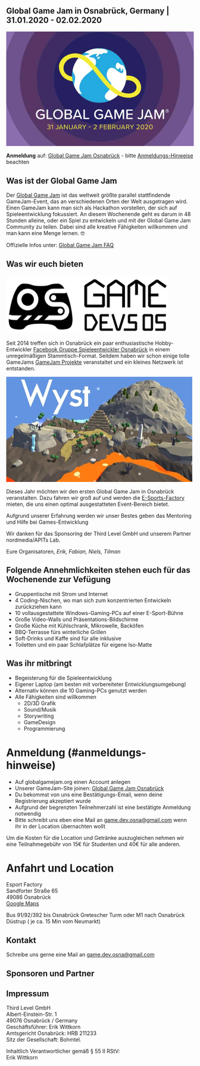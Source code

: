 ## Global Game Jam in Osnabrück, Germany | 31.01.2020 - 02.02.2020

![Global Game Jam 2020](./img/ggj2020_logo.jpg "Global Game Jam 2020")

**Anmeldung** auf: [Global Game Jam Osnabrück](https://globalgamejam.org/2020/jam-sites/global-game-jam-osnabr%C3%BCck-2020) - bitte [Anmeldungs-Hinweise](#anmeldungs-hinweise) beachten

## Was ist der Global Game Jam

Der [Global Game Jam](https://globalgamejam.org) ist das weltweit größte parallel stattfindende GameJam-Event, das an verschiedenen Orten der Welt ausgetragen wird. Einen GameJam kann man sich als Hackathon vorstellen, der sich auf Spieleentwicklung fokussiert. An diesem Wochenende geht es darum in 48 Stunden alleine, oder ein Spiel zu entwickeln und mit der Global Game Jam Community zu teilen. Dabei sind alle kreative Fähigkeiten willkommen und man kann eine Menge lernen. 🤓

Offizielle Infos unter: [Global Game Jam FAQ](https://globalgamejam.org/faq)

## Was wir euch bieten

![Game Devs OS](./img/Game_Dev_OS_Logo_small.png "Game Devs OS")

Seit 2014 treffen sich in Osnabrück ein paar enthusiastische Hobby-Entwickler [Facebook Gruppe Spieleentwickler Osnabrück](https://www.facebook.com/groups/gamedevos/) in einem unregelmäßigen Stammtisch-Format. Seitdem haben wir schon einige tolle GameJams [GameJam Projekte](https://gamedevos.tumblr.com/projects) veranstaltet und ein kleines Netzwerk ist entstanden.

![Wyst](./img/Wyst.jpg "Wyst - ein GameJam Spiel der Game Dev Os")

Dieses Jahr möchten wir den ersten Global Game Jam in Osnabrück veranstalten. Dazu fahren wir groß auf und werden die [E-Sports-Factory](https://esportfactory.de/) mieten, die uns einen optimal ausgestatteten Event-Bereich bietet.

Aufgrund unserer Erfahrung werden wir unser Bestes geben das Mentoring und Hilfe bei Games-Entwicklung

Wir danken für das Sponsoring der Third Level GmbH und unserem Partner nordmedia/APITs Lab.

Eure Organisatoren,
*Erik, Fabian, Niels, Tilman*

## Folgende Annehmlichkeiten stehen euch für das Wochenende zur Vefügung

- Gruppentische mit Strom und Internet
- 4 Coding-Nischen, wo man sich zum konzentrierten Entwickeln zurückziehen kann
- 10 vollausgestattete Windows-Gaming-PCs auf einer E-Sport-Bühne
- Große Video-Walls und Präsentations-Bildschirme
- Große Küche mit Kühlschrank, Mikrowelle, Backöfen
- BBQ-Terrasse fürs winterliche Grillen
- Soft-Drinks und Kaffe sind für alle inklusive
- Toiletten und ein paar Schlafplätze für eigene Iso-Matte

## Was ihr mitbringt

- Begeisterung für die Spieleentwicklung
- Eigener Laptop (am besten mit vorbereiteter Entwicklungsumgebung)
- Alternativ können die 10 Gaming-PCs genutzt werden
- Alle Fähigkeiten sind willkommen
  - 2D/3D Grafik
  - Sound/Musik
  - Storywriting
  - GameDesign
  - Programmierung

# Anmeldung (#anmeldungs-hinweise)

- Auf globalgamejam.org einen Account anlegen
- Unserer GameJam-Site joinen: [Global Game Jam Osnabrück](https://globalgamejam.org/2020/jam-sites/global-game-jam-osnabr%C3%BCck-2020)
- Du bekommst von uns eine Bestätigungs-Email, wenn deine Registrierung akzeptiert wurde
- Aufgrund der begrenzten Teilnehmerzahl ist eine bestätigte Anmeldung notwendig
- Bitte schreibt uns eben eine Mail an game.dev.osna@gmail.com wenn ihr in der Location übernachten wollt

Um die Kosten für die Location und Getränke auszugleichen nehmen wir eine Teilnahmegebühr von 15€ für Studenten und 40€ für alle anderen.

# Anfahrt und Location

Esport Factory\
Sandforter Straße 65\
49086 Osnabrück\
[Google Maps](https://goo.gl/maps/xQfBggi4Ut9rFg6S7)

Bus 91/92/392 bis Osnabrück Gretescher Turm oder M1 nach Osnabrück Düstrup ( je ca. 15 Min vom Neumarkt)

## Kontakt

Schreibe uns gerne eine Mail an game.dev.osna@gmail.com

## Sponsoren und Partner



## Impressum

Third Level GmbH\
Albert-Einstein-Str. 1\
49076 Osnabrück / Germany\
Geschäftsführer: Erik Wittkorn\
Amtsgericht Osnabrück: HRB 211233\
Sitz der Gesellschaft: Bohmte\

Inhaltlich Verantwortlicher gemäß § 55 II RStV:\
Erik Wittkorn
